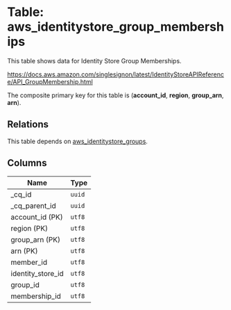 # Table: aws_identitystore_group_memberships

This table shows data for Identity Store Group Memberships.

https://docs.aws.amazon.com/singlesignon/latest/IdentityStoreAPIReference/API_GroupMembership.html

The composite primary key for this table is (**account_id**, **region**, **group_arn**, **arn**).

## Relations

This table depends on [aws_identitystore_groups](aws_identitystore_groups.md).

## Columns

| Name          | Type          |
| ------------- | ------------- |
|_cq_id|`uuid`|
|_cq_parent_id|`uuid`|
|account_id (PK)|`utf8`|
|region (PK)|`utf8`|
|group_arn (PK)|`utf8`|
|arn (PK)|`utf8`|
|member_id|`utf8`|
|identity_store_id|`utf8`|
|group_id|`utf8`|
|membership_id|`utf8`|